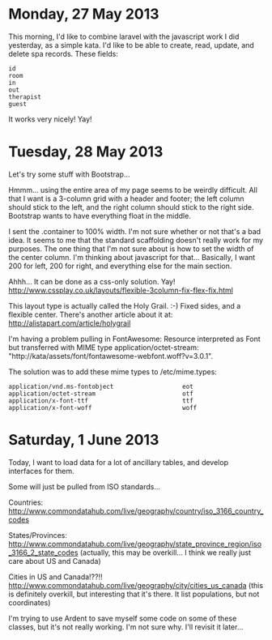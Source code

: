 Monday, 27 May 2013
=======================

This morning, I'd like to combine laravel with the javascript work I did yesterday, as a simple kata. I'd like to be able to create, read, update, and delete spa records. These fields:

    id
    room
    in
    out
    therapist
    guest

It works very nicely! Yay!



Tuesday, 28 May 2013
=======================

Let's try some stuff with Bootstrap...

Hmmm... using the entire area of my page seems to be weirdly difficult. All that I want is a 3-column grid with a header and footer; the left column should stick to the left, and the right column should stick to the right side. Bootstrap wants to have everything float in the middle.

I sent the .container to 100% width. I'm not sure whether or not that's a bad idea. It seems to me that the standard scaffolding doesn't really work for my purposes. The one thing that I'm not sure about is how to set the width of the center column. I'm thinking about javascript for that... Basically, I want 200 for left, 200 for right, and everything else for the main section.

Ahhh... It can be done as a css-only solution. Yay!
http://www.cssplay.co.uk/layouts/flexible-3column-fix-flex-fix.html

This layout type is actually called the Holy Grail. :-)  Fixed sides, and a flexible center. There's another article about it at:
http://alistapart.com/article/holygrail

I'm having a problem pulling in FontAwesome:
Resource interpreted as Font but transferred with MIME type application/octet-stream: "http://kata/assets/font/fontawesome-webfont.woff?v=3.0.1". 

The solution was to add these mime types to /etc/mime.types:

    application/vnd.ms-fontobject                   eot
    application/octet-stream                        otf
    application/x-font-ttf                          ttf
    application/x-font-woff                         woff



Saturday, 1 June 2013
===============================

Today, I want to load data for a lot of ancillary tables, and develop interfaces for them.

Some will just be pulled from ISO standards...

Countries:
http://www.commondatahub.com/live/geography/country/iso_3166_country_codes

States/Provinces:
http://www.commondatahub.com/live/geography/state_province_region/iso_3166_2_state_codes
(actually, this may be overkill... I think we really just care about US and Canada)

Cities in US and Canada!??!!
http://www.commondatahub.com/live/geography/city/cities_us_canada
(this is definitely overkill, but interesting that it's there. It list populations, but not coordinates)

I'm trying to use Ardent to save myself some code on some of these classes, but it's not really working. I'm not sure why. I'll revisit it later...

